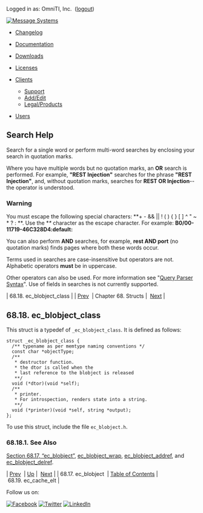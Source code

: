 Logged in as: OmniTI, Inc.  ([logout](https://support.messagesystems.com/logout.php))

[![Message Systems](https://support.messagesystems.com/images/ms-white205.png)](https://support.messagesystems.com/start.php) 

*   [Changelog](https://support.messagesystems.com/start.php?show=changelog)
*   [Documentation](https://support.messagesystems.com/docs/)
*   [Downloads](https://support.messagesystems.com/start.php)

*   [Licenses](https://support.messagesystems.com/license_summary.php)
*   <a href="">Clients</a>
    *   [Support](https://support.messagesystems.com/cs.php)
    *   [Add/Edit](https://support.messagesystems.com/edit_client.php)
    *   [Legal/Products](https://support.messagesystems.com/edit_products.php)
*   [Users](https://support.messagesystems.com/edit_customer.php)

## Search Help

Search for a single word or perform multi-word searches by enclosing your search in quotation marks.

Where you have multiple words but no quotation marks, an **OR** search is performed. For example, **"REST Injection"** searches for the phrase **"REST Injection"**, and, without quotation marks, searches for **REST OR Injection**--the operator is understood.

### Warning

You must escape the following special characters: **+ - && || ! ( ) { } [ ] ^ " ~ * ? : \**. Use the **\** character as the escape character. For example: **B0/00-11719-46C328D4\:default\:**

You can also perform **AND** searches, for example, **rest AND port** (no quotation marks) finds pages where both these words occur.

Terms used in searches are case-insensitive but operators are not. Alphabetic operators **must** be in uppercase.

Other operators can also be used. For more information see "[Query Parser Syntax](https://lucene.apache.org/core/old_versioned_docs/versions/3_0_0/queryparsersyntax.html)". Use of fields in searches is not currently supported.

| 68.18. ec_blobject_class |
| [Prev](structs.ec_blobject.php)  | Chapter 68. Structs |  [Next](structs.ec_cache_elt.php) |

## 68.18. ec_blobject_class

This struct is a typedef of `_ec_blobject_class`. It is defined as follows:

```
struct _ec_blobject_class {
  /** typename as per memtype naming conventions */
  const char *objectType;
  /**
   * destructor function.
   * the dtor is called when the
   * last reference to the blobject is released
   **/
  void (*dtor)(void *self);
  /**
   * printer.
   * For introspection, renders state into a string.
   **/
  void (*printer)(void *self, string *output);
};
```

To use this struct, include the file `ec_blobject.h`.

### 68.18.1. See Also

[Section 68.17, “ec_blobject”](structs.ec_blobject.php "68.17. ec_blobject"), [ec_blobject_wrap](apis.ec_blobject_wrap.php "ec_blobject_wrap"), [ec_blobject_addref](apis.ec_blobject_addref.php "ec_blobject_addref"), and [ec_blobject_delref](apis.ec_blobject_delref.php "ec_blobject_delref").

| [Prev](structs.ec_blobject.php)  | [Up](structs.php) |  [Next](structs.ec_cache_elt.php) |
| 68.17. ec_blobject  | [Table of Contents](index.php) |  68.19. ec_cache_elt |

Follow us on:

[![Facebook](https://support.messagesystems.com/images/icon-facebook.png)](http://www.facebook.com/messagesystems) [![Twitter](https://support.messagesystems.com/images/icon-twitter.png)](http://twitter.com/#!/MessageSystems) [![LinkedIn](https://support.messagesystems.com/images/icon-linkedin.png)](http://www.linkedin.com/company/message-systems)